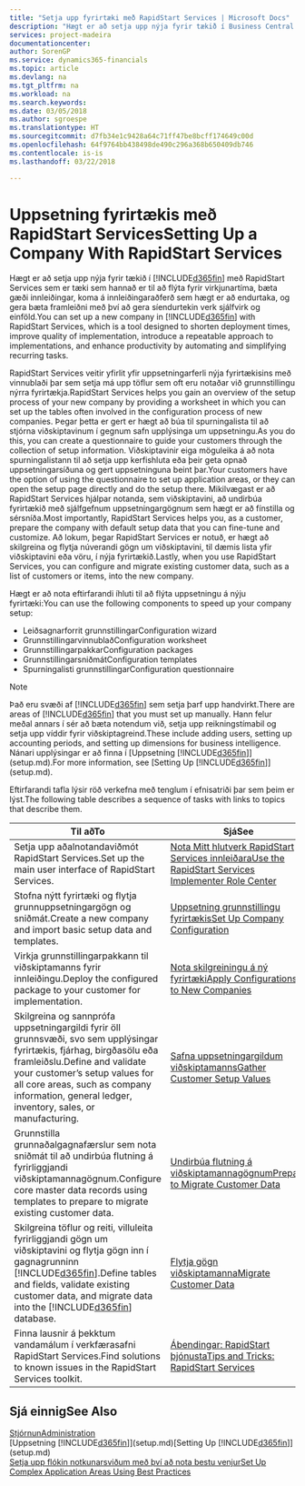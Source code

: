 ```yaml
---
title: "Setja upp fyrirtæki með RapidStart Services | Microsoft Docs"
description: "Hægt er að setja upp nýja fyrir tækið í Business Central með RapidStart Services sem er tæki sem hannað er til að flýta fyrir virkjunartíma, bæta gæði innleiðingar, koma á innleiðingaraðferð sem hægt er að endurtaka, og gera bæta framleiðni með því að gera endurtekin verk sjálfvirk og einföld."
services: project-madeira
documentationcenter: 
author: SorenGP
ms.service: dynamics365-financials
ms.topic: article
ms.devlang: na
ms.tgt_pltfrm: na
ms.workload: na
ms.search.keywords: 
ms.date: 03/05/2018
ms.author: sgroespe
ms.translationtype: HT
ms.sourcegitcommit: d7fb34e1c9428a64c71ff47be8bcff174649c00d
ms.openlocfilehash: 64f9764bb438498de490c296a368b650409db746
ms.contentlocale: is-is
ms.lasthandoff: 03/22/2018

---
```

# <a name="setting-up-a-company-with-rapidstart-services"></a><span data-ttu-id="c4b7e-103">Uppsetning fyrirtækis með RapidStart Services</span><span class="sxs-lookup"><span data-stu-id="c4b7e-103">Setting Up a Company With RapidStart Services</span></span>
<span data-ttu-id="c4b7e-104">Hægt er að setja upp nýja fyrir tækið í [!INCLUDE[d365fin](includes/d365fin_md.md)] með RapidStart Services sem er tæki sem hannað er til að flýta fyrir virkjunartíma, bæta gæði innleiðingar, koma á innleiðingaraðferð sem hægt er að endurtaka, og gera bæta framleiðni með því að gera síendurtekin verk sjálfvirk og einföld.</span><span class="sxs-lookup"><span data-stu-id="c4b7e-104">You can set up a new company in [!INCLUDE[d365fin](includes/d365fin_md.md)] with RapidStart Services, which is a tool designed to shorten deployment times, improve quality of implementation, introduce a repeatable approach to implementations, and enhance productivity by automating and simplifying recurring tasks.</span></span>  

<span data-ttu-id="c4b7e-105">RapidStart Services veitir yfirlit yfir uppsetningarferli nýja fyrirtækisins með vinnublaði þar sem setja má upp töflur sem oft eru notaðar við grunnstillingu nýrra fyrirtækja.</span><span class="sxs-lookup"><span data-stu-id="c4b7e-105">RapidStart Services helps you gain an overview of the setup process of your new company by providing a worksheet in which you can set up the tables often involved in the configuration process of new companies.</span></span> <span data-ttu-id="c4b7e-106">Þegar þetta er gert er hægt að búa til spurningalista til að stjórna viðskiptavinum í gegnum safn upplýsinga um uppsetningu.</span><span class="sxs-lookup"><span data-stu-id="c4b7e-106">As you do this, you can create a questionnaire to guide your customers through the collection of setup information.</span></span> <span data-ttu-id="c4b7e-107">Viðskiptavinir eiga möguleika á að nota spurningalistann til að setja upp kerfishluta eða þeir geta opnað uppsetningarsíðuna og gert uppsetninguna beint þar.</span><span class="sxs-lookup"><span data-stu-id="c4b7e-107">Your customers have the option of using the questionnaire to set up application areas, or they can open the setup page directly and do the setup there.</span></span> <span data-ttu-id="c4b7e-108">Mikilvægast er að RapidStart Services hjálpar notanda, sem viðskiptavini, að undirbúa fyrirtækið með sjálfgefnum uppsetningargögnum sem hægt er að fínstilla og sérsníða.</span><span class="sxs-lookup"><span data-stu-id="c4b7e-108">Most importantly, RapidStart Services helps you, as a customer, prepare the company with default setup data that you can fine-tune and customize.</span></span> <span data-ttu-id="c4b7e-109">Að lokum, þegar RapidStart Services er notuð, er hægt að skilgreina og flytja núverandi gögn um viðskiptavini, til dæmis lista yfir viðskiptavini eða vöru, í nýja fyrirtækið.</span><span class="sxs-lookup"><span data-stu-id="c4b7e-109">Lastly, when you use RapidStart Services, you can configure and migrate existing customer data, such as a list of customers or items, into the new company.</span></span>

<span data-ttu-id="c4b7e-110">Hægt er að nota eftirfarandi íhluti til að flýta uppsetningu á nýju fyrirtæki:</span><span class="sxs-lookup"><span data-stu-id="c4b7e-110">You can use the following components to speed up your company setup:</span></span>  

-   <span data-ttu-id="c4b7e-111">Leiðsagnarforrit grunnstillingar</span><span class="sxs-lookup"><span data-stu-id="c4b7e-111">Configuration wizard</span></span>  
-   <span data-ttu-id="c4b7e-112">Grunnstillingarvinnublað</span><span class="sxs-lookup"><span data-stu-id="c4b7e-112">Configuration worksheet</span></span>  
-   <span data-ttu-id="c4b7e-113">Grunnstillingarpakkar</span><span class="sxs-lookup"><span data-stu-id="c4b7e-113">Configuration packages</span></span>  
-   <span data-ttu-id="c4b7e-114">Grunnstillingarsniðmát</span><span class="sxs-lookup"><span data-stu-id="c4b7e-114">Configuration templates</span></span>  
-   <span data-ttu-id="c4b7e-115">Spurningalisti grunnstillingar</span><span class="sxs-lookup"><span data-stu-id="c4b7e-115">Configuration questionnaire</span></span>  

> [!Note]  
>  <span data-ttu-id="c4b7e-116">Það eru svæði af [!INCLUDE[d365fin](includes/d365fin_md.md)] sem setja þarf upp handvirkt.</span><span class="sxs-lookup"><span data-stu-id="c4b7e-116">There are areas of [!INCLUDE[d365fin](includes/d365fin_md.md)] that you must set up manually.</span></span> <span data-ttu-id="c4b7e-117">Hann felur meðal annars í sér að bæta notendum við, setja upp reikningstímabil og setja upp víddir fyrir viðskiptagreind.</span><span class="sxs-lookup"><span data-stu-id="c4b7e-117">These include adding users, setting up accounting periods, and setting up dimensions for business intelligence.</span></span> <span data-ttu-id="c4b7e-118">Nánari upplýsingar er að finna í [Uppsetning [!INCLUDE[d365fin](includes/d365fin_md.md)]](setup.md).</span><span class="sxs-lookup"><span data-stu-id="c4b7e-118">For more information, see [Setting Up [!INCLUDE[d365fin](includes/d365fin_md.md)]](setup.md).</span></span>

 <span data-ttu-id="c4b7e-119">Eftirfarandi tafla lýsir röð verkefna með tenglum í efnisatriði þar sem þeim er lýst.</span><span class="sxs-lookup"><span data-stu-id="c4b7e-119">The following table describes a sequence of tasks with links to topics that describe them.</span></span>

|<span data-ttu-id="c4b7e-120">**Til að**</span><span class="sxs-lookup"><span data-stu-id="c4b7e-120">**To**</span></span>|<span data-ttu-id="c4b7e-121">**Sjá**</span><span class="sxs-lookup"><span data-stu-id="c4b7e-121">**See**</span></span>|  
|------------|-------------|  
|<span data-ttu-id="c4b7e-122">Setja upp aðalnotandaviðmót RapidStart Services.</span><span class="sxs-lookup"><span data-stu-id="c4b7e-122">Set up the main user interface of RapidStart Services.</span></span>|[<span data-ttu-id="c4b7e-123">Nota Mitt hlutverk RapidStart Services innleiðara</span><span class="sxs-lookup"><span data-stu-id="c4b7e-123">Use the RapidStart Services Implementer Role Center</span></span>](admin-how-to-use-the-rapidstart-services-role-center-to-track-progress.md)|  
|<span data-ttu-id="c4b7e-124">Stofna nýtt fyrirtæki og flytja grunnuppsetningargögn og sniðmát.</span><span class="sxs-lookup"><span data-stu-id="c4b7e-124">Create a new company and import basic setup data and templates.</span></span>|[<span data-ttu-id="c4b7e-125">Uppsetning grunnstillingu fyrirtækis</span><span class="sxs-lookup"><span data-stu-id="c4b7e-125">Set Up Company Configuration</span></span>](admin-set-up-company-configuration.md)|  
|<span data-ttu-id="c4b7e-126">Virkja grunnstillingarpakkann til viðskiptamanns fyrir innleiðingu.</span><span class="sxs-lookup"><span data-stu-id="c4b7e-126">Deploy the configured package to your customer for implementation.</span></span>|[<span data-ttu-id="c4b7e-127">Nota skilgreiningu á ný fyrirtæki</span><span class="sxs-lookup"><span data-stu-id="c4b7e-127">Apply Configurations to New Companies</span></span>](admin-apply-configuration-to-new-companies.md)|
|<span data-ttu-id="c4b7e-128">Skilgreina og sannprófa uppsetningargildi fyrir öll grunnsvæði, svo sem upplýsingar fyrirtækis, fjárhag, birgða​sölu eða framleiðslu.</span><span class="sxs-lookup"><span data-stu-id="c4b7e-128">Define and validate your customer’s setup values for all core areas, such as company information, general ledger, inventory, sales, or manufacturing.</span></span>|[<span data-ttu-id="c4b7e-129">Safna uppsetningargildum viðskiptamanns</span><span class="sxs-lookup"><span data-stu-id="c4b7e-129">Gather Customer Setup Values</span></span>](admin-gather-customer-setup-values.md)|  
|<span data-ttu-id="c4b7e-130">Grunnstilla grunnaðalgagnafærslur sem nota sniðmát til að undirbúa flutning á fyrirliggjandi viðskiptamannagögnum.</span><span class="sxs-lookup"><span data-stu-id="c4b7e-130">Configure core master data records using templates to prepare to migrate existing customer data.</span></span>|[<span data-ttu-id="c4b7e-131">Undirbúa flutning á viðskiptamannagögnum</span><span class="sxs-lookup"><span data-stu-id="c4b7e-131">Prepare to Migrate Customer Data</span></span>](admin-use-templates-to-prepare-customer-data-for-migration.md)|  
|<span data-ttu-id="c4b7e-132">Skilgreina töflur og reiti, villuleita fyrirliggjandi gögn um viðskiptavini og flytja gögn inn í gagnagrunninn [!INCLUDE[d365fin](includes/d365fin_md.md)].</span><span class="sxs-lookup"><span data-stu-id="c4b7e-132">Define tables and fields, validate existing customer data, and migrate data into the [!INCLUDE[d365fin](includes/d365fin_md.md)] database.</span></span>|[<span data-ttu-id="c4b7e-133">Flytja gögn viðskiptamanna</span><span class="sxs-lookup"><span data-stu-id="c4b7e-133">Migrate Customer Data</span></span>](admin-migrate-customer-data.md)|  
|<span data-ttu-id="c4b7e-134">Finna lausnir á þekktum vandamálum í verkfærasafni RapidStart Services.</span><span class="sxs-lookup"><span data-stu-id="c4b7e-134">Find solutions to known issues in the RapidStart Services toolkit.</span></span>|[<span data-ttu-id="c4b7e-135">Ábendingar: RapidStart þjónusta</span><span class="sxs-lookup"><span data-stu-id="c4b7e-135">Tips and Tricks: RapidStart Services</span></span>](admin-tips-and-tricks-rapidstart-services.md)|  

## <a name="see-also"></a><span data-ttu-id="c4b7e-136">Sjá einnig</span><span class="sxs-lookup"><span data-stu-id="c4b7e-136">See Also</span></span>  
[<span data-ttu-id="c4b7e-137">Stjórnun</span><span class="sxs-lookup"><span data-stu-id="c4b7e-137">Administration</span></span>](admin-setup-and-administration.md)  
<span data-ttu-id="c4b7e-138">[Uppsetning [!INCLUDE[d365fin](includes/d365fin_md.md)]](setup.md)</span><span class="sxs-lookup"><span data-stu-id="c4b7e-138">[Setting Up [!INCLUDE[d365fin](includes/d365fin_md.md)]](setup.md)</span></span>  
[<span data-ttu-id="c4b7e-139">Setja upp flókin notkunarsviðum með því að nota bestu venjur</span><span class="sxs-lookup"><span data-stu-id="c4b7e-139">Set Up Complex Application Areas Using Best Practices</span></span>](set-up-complex-application-areas-using-best-practices.md)   

